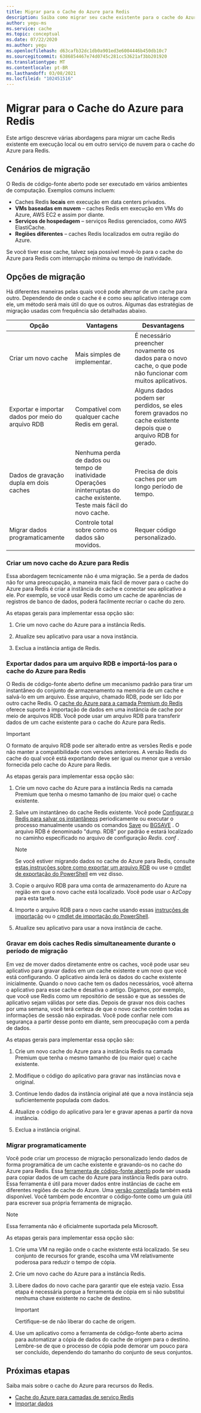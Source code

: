 ```yaml
---
title: Migrar para o Cache do Azure para Redis
description: Saiba como migrar seu cache existente para o cache do Azure para Redis
author: yegu-ms
ms.service: cache
ms.topic: conceptual
ms.date: 07/22/2020
ms.author: yegu
ms.openlocfilehash: d63cafb32dc1db0a901ed3e6004446b450db10c7
ms.sourcegitcommit: 6386854467e74d0745c281cc53621af3bb201920
ms.translationtype: MT
ms.contentlocale: pt-BR
ms.lasthandoff: 03/08/2021
ms.locfileid: "102451516"
---
```

# <a name="migrate-to-azure-cache-for-redis"></a>Migrar para o Cache do Azure para Redis
Este artigo descreve várias abordagens para migrar um cache Redis existente em execução local ou em outro serviço de nuvem para o cache do Azure para Redis.

## <a name="migration-scenarios"></a>Cenários de migração
O Redis de código-fonte aberto pode ser executado em vários ambientes de computação. Exemplos comuns incluem:

- Caches Redis **locais** em execução em data centers privados.
- **VMs baseadas em nuvem** – caches Redis em execução em VMs do Azure, AWS EC2 e assim por diante.
- **Serviços de hospedagem** – serviços Rediss gerenciados, como AWS ElastiCache.
- **Regiões diferentes** – caches Redis localizados em outra região do Azure.

Se você tiver esse cache, talvez seja possível movê-lo para o cache do Azure para Redis com interrupção mínima ou tempo de inatividade.

## <a name="migration-options"></a>Opções de migração

Há diferentes maneiras pelas quais você pode alternar de um cache para outro. Dependendo de onde o cache é e como seu aplicativo interage com ele, um método será mais útil do que os outros. Algumas das estratégias de migração usadas com frequência são detalhadas abaixo.

   | Opção       | Vantagens | Desvantagens |
   | ------------ | ---------- | ------------- |
   | Criar um novo cache | Mais simples de implementar. | É necessário preencher novamente os dados para o novo cache, o que pode não funcionar com muitos aplicativos. |
   | Exportar e importar dados por meio do arquivo RDB | Compatível com qualquer cache Redis em geral. | Alguns dados podem ser perdidos, se eles forem gravados no cache existente depois que o arquivo RDB for gerado. | 
   | Dados de gravação dupla em dois caches | Nenhuma perda de dados ou tempo de inatividade Operações ininterruptas do cache existente. Teste mais fácil do novo cache. | Precisa de dois caches por um longo período de tempo. | 
   | Migrar dados programaticamente | Controle total sobre como os dados são movidos. | Requer código personalizado. | 

### <a name="create-a-new-azure-cache-for-redis"></a>Criar um novo cache do Azure para Redis

Essa abordagem tecnicamente não é uma migração. Se a perda de dados não for uma preocupação, a maneira mais fácil de mover para o cache do Azure para Redis é criar a instância de cache e conectar seu aplicativo a ele. Por exemplo, se você usar Redis como um cache de aparências de registros de banco de dados, poderá facilmente recriar o cache do zero.

As etapas gerais para implementar essa opção são:

1. Crie um novo cache do Azure para a instância Redis.

2. Atualize seu aplicativo para usar a nova instância.

3. Exclua a instância antiga de Redis.

### <a name="export-data-to-an-rdb-file-and-import-it-into-azure-cache-for-redis"></a>Exportar dados para um arquivo RDB e importá-los para o cache do Azure para Redis

O Redis de código-fonte aberto define um mecanismo padrão para tirar um instantâneo do conjunto de armazenamento na memória de um cache e salvá-lo em um arquivo. Esse arquivo, chamado RDB, pode ser lido por outro cache Redis. O [cache do Azure para a camada Premium do Redis](cache-overview.md#service-tiers) oferece suporte à importação de dados em uma instância de cache por meio de arquivos RDB. Você pode usar um arquivo RDB para transferir dados de um cache existente para o cache do Azure para Redis.

> [!IMPORTANT]
> O formato de arquivo RDB pode ser alterado entre as versões Redis e pode não manter a compatibilidade com versões anteriores. A versão Redis do cache do qual você está exportando deve ser igual ou menor que a versão fornecida pelo cache do Azure para Redis.
>

As etapas gerais para implementar essa opção são:

1. Crie um novo cache do Azure para a instância Redis na camada Premium que tenha o mesmo tamanho de (ou maior que) o cache existente.

2. Salve um instantâneo do cache Redis existente. Você pode [Configurar o Redis para salvar os instantâneos](https://redis.io/topics/persistence) periodicamente ou executar o processo manualmente usando os comandos [Save](https://redis.io/commands/save) ou [BGSAVE](https://redis.io/commands/bgsave) . O arquivo RDB é denominado "dump. RDB" por padrão e estará localizado no caminho especificado no arquivo de configuração *Redis. conf* .

    > [!NOTE]
    > Se você estiver migrando dados no cache do Azure para Redis, consulte [estas instruções sobre como exportar um arquivo RDB](cache-how-to-import-export-data.md) ou use o [cmdlet de exportação do PowerShell](/powershell/module/azurerm.rediscache/export-azurermrediscache) em vez disso.
    >

3. Copie o arquivo RDB para uma conta de armazenamento do Azure na região em que o novo cache está localizado. Você pode usar o AzCopy para esta tarefa.

4. Importe o arquivo RDB para o novo cache usando essas [instruções de importação](cache-how-to-import-export-data.md) ou o [cmdlet de importação do PowerShell](/powershell/module/azurerm.rediscache/import-azurermrediscache).

5. Atualize seu aplicativo para usar a nova instância de cache.

### <a name="write-to-two-redis-caches-simultaneously-during-migration-period"></a>Gravar em dois caches Redis simultaneamente durante o período de migração

Em vez de mover dados diretamente entre os caches, você pode usar seu aplicativo para gravar dados em um cache existente e um novo que você está configurando. O aplicativo ainda lerá os dados do cache existente inicialmente. Quando o novo cache tem os dados necessários, você alterna o aplicativo para esse cache e desativa o antigo. Digamos, por exemplo, que você use Redis como um repositório de sessão e que as sessões de aplicativo sejam válidas por sete dias. Depois de gravar nos dois caches por uma semana, você terá certeza de que o novo cache contém todas as informações de sessão não expiradas. Você pode confiar nele com segurança a partir desse ponto em diante, sem preocupação com a perda de dados.

As etapas gerais para implementar essa opção são:

1. Crie um novo cache do Azure para a instância Redis na camada Premium que tenha o mesmo tamanho de (ou maior que) o cache existente.

2. Modifique o código do aplicativo para gravar nas instâncias nova e original.

3. Continue lendo dados da instância original até que a nova instância seja suficientemente populada com dados.

4. Atualize o código do aplicativo para ler e gravar apenas a partir da nova instância.

5. Exclua a instância original.

### <a name="migrate-programmatically"></a>Migrar programaticamente

Você pode criar um processo de migração personalizado lendo dados de forma programática de um cache existente e gravando-os no cache do Azure para Redis. Essa [ferramenta de código-fonte aberto](https://github.com/deepakverma/redis-copy) pode ser usada para copiar dados de um cache do Azure para instância Redis para outro. Essa ferramenta é útil para mover dados entre instâncias de cache em diferentes regiões de cache do Azure. Uma [versão compilada](https://github.com/deepakverma/redis-copy/releases/download/alpha/Release.zip) também está disponível. Você também pode encontrar o código-fonte como um guia útil para escrever sua própria ferramenta de migração.

> [!NOTE]
> Essa ferramenta não é oficialmente suportada pela Microsoft. 
>

As etapas gerais para implementar essa opção são:

1. Crie uma VM na região onde o cache existente está localizado. Se seu conjunto de recursos for grande, escolha uma VM relativamente poderosa para reduzir o tempo de cópia.

2. Crie um novo cache do Azure para a instância Redis.

3. Libere dados do novo cache para garantir que ele esteja vazio. Essa etapa é necessária porque a ferramenta de cópia em si não substitui nenhuma chave existente no cache de destino.

    > [!IMPORTANT]
    > Certifique-se de não liberar do cache de origem.
    >

4. Use um aplicativo como a ferramenta de código-fonte aberto acima para automatizar a cópia de dados do cache de origem para o destino. Lembre-se de que o processo de cópia pode demorar um pouco para ser concluído, dependendo do tamanho do conjunto de seus conjuntos.

## <a name="next-steps"></a>Próximas etapas
Saiba mais sobre o cache do Azure para recursos do Redis.

* [Cache do Azure para camadas de serviço Redis](cache-overview.md#service-tiers)
* [Importar dados](cache-how-to-import-export-data.md#import)